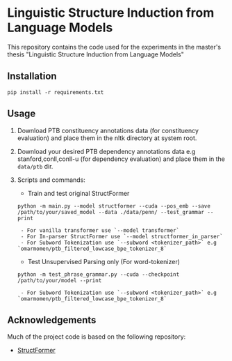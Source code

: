 # Linguistic Structure Induction from Language Models

This repository contains the code used for the experiments in the master's thesis "Linguistic Structure Induction from Language Models" 

## Installation

`pip install -r requirements.txt`

## Usage

1. Download PTB constituency annotations data (for constituency evaluation) and place them in the nltk directory at system root.

2. Download your desired PTB dependency annotations data e.g stanford,conll,conll-u (for dependency evaluation) and place them in the `data/ptb` dir.

3. Scripts and commands:

  	+  Train and test original StructFormer

      ```python -m main.py --model structformer --cuda --pos_emb --save /path/to/your/saved_model --data ./data/penn/ --test_grammar --print```
        
        - For vanilla transformer use `--model transformer`
        - For In-parser StructFormer use `--model structformer_in_parser`
        - For Subword Tokenization use `--subword <tokenizer_path>` e.g `omarmomen/ptb_filtered_lowcase_bpe_tokenizer_8`


  	+ Test Unsupervised Parsing only (For word-tokenizer)
    
    ```python -m test_phrase_grammar.py --cuda --checkpoint /path/to/your/model --print```
    
        - For Subword Tokenization use `--subword <tokenizer_path>` e.g `omarmomen/ptb_filtered_lowcase_bpe_tokenizer_8`

## Acknowledgements
Much of the project code is based on the following repository:  
- [StructFormer](https://github.com/google-research/google-research/tree/master/structformer) 
